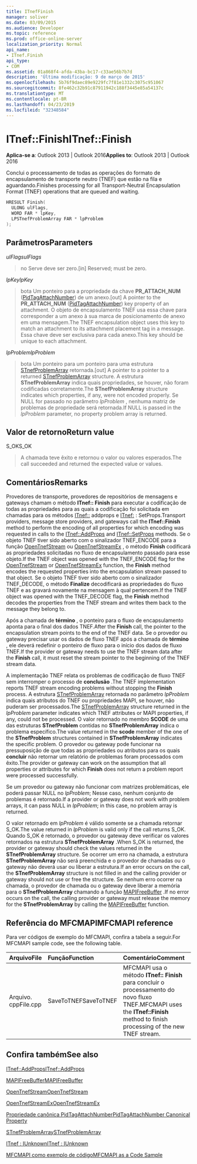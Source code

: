 ```yaml
---
title: ITnefFinish
manager: soliver
ms.date: 03/09/2015
ms.audience: Developer
ms.topic: reference
ms.prod: office-online-server
localization_priority: Normal
api_name:
- ITnef.Finish
api_type:
- COM
ms.assetid: 01a868f4-afda-43ba-bc17-c33ae56b7b7d
description: 'Última modificação: 9 de março de 2015'
ms.openlocfilehash: 5b76f9daec89e9229fc7f81e1332c3075c951067
ms.sourcegitcommit: 8fe462c32b91c87911942c188f3445e85a54137c
ms.translationtype: MT
ms.contentlocale: pt-BR
ms.lasthandoff: 04/23/2019
ms.locfileid: "32348584"
---
```

# <a name="itneffinish"></a><span data-ttu-id="796bd-103">ITnef::Finish</span><span class="sxs-lookup"><span data-stu-id="796bd-103">ITnef::Finish</span></span>

  
  
<span data-ttu-id="796bd-104">**Aplica-se a**: Outlook 2013 | Outlook 2016</span><span class="sxs-lookup"><span data-stu-id="796bd-104">**Applies to**: Outlook 2013 | Outlook 2016</span></span> 
  
<span data-ttu-id="796bd-105">Conclui o processamento de todas as operações do formato de encapsulamento de transporte neutro (TNEF) que estão na fila e aguardando.</span><span class="sxs-lookup"><span data-stu-id="796bd-105">Finishes processing for all Transport-Neutral Encapsulation Format (TNEF) operations that are queued and waiting.</span></span> 
  
```cpp
HRESULT Finish(
  ULONG ulFlags,
  WORD FAR * lpKey,
  LPSTnefProblemArray FAR * lpProblem
);
```

## <a name="parameters"></a><span data-ttu-id="796bd-106">Parâmetros</span><span class="sxs-lookup"><span data-stu-id="796bd-106">Parameters</span></span>

 <span data-ttu-id="796bd-107">_ulFlags_</span><span class="sxs-lookup"><span data-stu-id="796bd-107">_ulFlags_</span></span>
  
> <span data-ttu-id="796bd-108">no Serve deve ser zero.</span><span class="sxs-lookup"><span data-stu-id="796bd-108">[in] Reserved; must be zero.</span></span>
    
 <span data-ttu-id="796bd-109">_lpKey_</span><span class="sxs-lookup"><span data-stu-id="796bd-109">_lpKey_</span></span>
  
> <span data-ttu-id="796bd-110">bota Um ponteiro para a propriedade da chave **PR_ATTACH_NUM** ([PidTagAttachNumber](pidtagattachnumber-canonical-property.md)) de um anexo.</span><span class="sxs-lookup"><span data-stu-id="796bd-110">[out] A pointer to the **PR_ATTACH_NUM** ([PidTagAttachNumber](pidtagattachnumber-canonical-property.md)) key property of an attachment.</span></span> <span data-ttu-id="796bd-111">O objeto de encapsulamento TNEF usa essa chave para corresponder a um anexo à sua marca de posicionamento de anexo em uma mensagem.</span><span class="sxs-lookup"><span data-stu-id="796bd-111">The TNEF encapsulation object uses this key to match an attachment to its attachment placement tag in a message.</span></span> <span data-ttu-id="796bd-112">Essa chave deve ser exclusiva para cada anexo.</span><span class="sxs-lookup"><span data-stu-id="796bd-112">This key should be unique to each attachment.</span></span>
    
 <span data-ttu-id="796bd-113">_lpProblem_</span><span class="sxs-lookup"><span data-stu-id="796bd-113">_lpProblem_</span></span>
  
> <span data-ttu-id="796bd-114">bota Um ponteiro para um ponteiro para uma estrutura [STnefProblemArray](stnefproblemarray.md) retornada.</span><span class="sxs-lookup"><span data-stu-id="796bd-114">[out] A pointer to a pointer to a returned [STnefProblemArray](stnefproblemarray.md) structure.</span></span> <span data-ttu-id="796bd-115">A estrutura **STnefProblemArray** indica quais propriedades, se houver, não foram codificadas corretamente.</span><span class="sxs-lookup"><span data-stu-id="796bd-115">The **STnefProblemArray** structure indicates which properties, if any, were not encoded properly.</span></span> <span data-ttu-id="796bd-116">Se NULL for passado no parâmetro _lpProblem_ , nenhuma matriz de problemas de propriedade será retornada.</span><span class="sxs-lookup"><span data-stu-id="796bd-116">If NULL is passed in the  _lpProblem_ parameter, no property problem array is returned.</span></span> 
    
## <a name="return-value"></a><span data-ttu-id="796bd-117">Valor de retorno</span><span class="sxs-lookup"><span data-stu-id="796bd-117">Return value</span></span>

<span data-ttu-id="796bd-118">S_OK</span><span class="sxs-lookup"><span data-stu-id="796bd-118">S_OK</span></span> 
  
> <span data-ttu-id="796bd-119">A chamada teve êxito e retornou o valor ou valores esperados.</span><span class="sxs-lookup"><span data-stu-id="796bd-119">The call succeeded and returned the expected value or values.</span></span>
    
## <a name="remarks"></a><span data-ttu-id="796bd-120">Comentários</span><span class="sxs-lookup"><span data-stu-id="796bd-120">Remarks</span></span>

<span data-ttu-id="796bd-121">Provedores de transporte, provedores de repositórios de mensagens e gateways chamam o método **ITnef:: Finish** para executar a codificação de todas as propriedades para as quais a codificação foi solicitada em chamadas para os métodos [ITnef::](itnef-addprops.md) addprops e [ITnef:](itnef-setprops.md) : SetProps.</span><span class="sxs-lookup"><span data-stu-id="796bd-121">Transport providers, message store providers, and gateways call the **ITnef::Finish** method to perform the encoding of all properties for which encoding was requested in calls to the [ITnef::AddProps](itnef-addprops.md) and [ITnef::SetProps](itnef-setprops.md) methods.</span></span> <span data-ttu-id="796bd-122">Se o objeto TNEF tiver sido aberto com o sinalizador TNEF_ENCODE para a função [OpenTnefStream](opentnefstream.md) ou [OpenTnefStreamEx](opentnefstreamex.md) , o método **Finish** codificará as propriedades solicitadas no fluxo de encapsulamento passado para esse objeto.</span><span class="sxs-lookup"><span data-stu-id="796bd-122">If the TNEF object was opened with the TNEF_ENCODE flag for the [OpenTnefStream](opentnefstream.md) or [OpenTnefStreamEx](opentnefstreamex.md) function, the **Finish** method encodes the requested properties into the encapsulation stream passed to that object.</span></span> <span data-ttu-id="796bd-123">Se o objeto TNEF tiver sido aberto com o sinalizador TNEF_DECODE, o método **Finalize** decodificará as propriedades do fluxo TNEF e as gravará novamente na mensagem à qual pertencem.</span><span class="sxs-lookup"><span data-stu-id="796bd-123">If the TNEF object was opened with the TNEF_DECODE flag, the **Finish** method decodes the properties from the TNEF stream and writes them back to the message they belong to.</span></span> 
  
<span data-ttu-id="796bd-124">Após a chamada de **término** , o ponteiro para o fluxo de encapsulamento aponta para o final dos dados TNEF.</span><span class="sxs-lookup"><span data-stu-id="796bd-124">After the **Finish** call, the pointer to the encapsulation stream points to the end of the TNEF data.</span></span> <span data-ttu-id="796bd-125">Se o provedor ou gateway precisar usar os dados de fluxo TNEF após a chamada de **término** , ele deverá redefinir o ponteiro de fluxo para o início dos dados de fluxo TNEF.</span><span class="sxs-lookup"><span data-stu-id="796bd-125">If the provider or gateway needs to use the TNEF stream data after the **Finish** call, it must reset the stream pointer to the beginning of the TNEF stream data.</span></span> 
  
<span data-ttu-id="796bd-126">A implementação TNEF relata os problemas de codificação de fluxo TNEF sem interromper o processo de **conclusão** .</span><span class="sxs-lookup"><span data-stu-id="796bd-126">The TNEF implementation reports TNEF stream encoding problems without stopping the **Finish** process.</span></span> <span data-ttu-id="796bd-127">A estrutura [STnefProblemArray](stnefproblemarray.md) retornada no parâmetro _lpProblem_ indica quais atributos do TNEF ou propriedades MAPI, se houver, não puderam ser processados.</span><span class="sxs-lookup"><span data-stu-id="796bd-127">The [STnefProblemArray](stnefproblemarray.md) structure returned in the  _lpProblem_ parameter indicates which TNEF attributes or MAPI properties, if any, could not be processed.</span></span> <span data-ttu-id="796bd-128">O valor retornado no membro **SCODE** de uma das estruturas **STnefProblem** contidas no **STnefProblemArray** indica o problema específico.</span><span class="sxs-lookup"><span data-stu-id="796bd-128">The value returned in the **scode** member of the one of the **STnefProblem** structures contained in **STnefProblemArray** indicates the specific problem.</span></span> <span data-ttu-id="796bd-129">O provedor ou gateway pode funcionar na pressuposição de que todas as propriedades ou atributos para os quais **concluir** não retornar um relatório de problemas foram processados com êxito.</span><span class="sxs-lookup"><span data-stu-id="796bd-129">The provider or gateway can work on the assumption that all properties or attributes for which **Finish** does not return a problem report were processed successfully.</span></span> 
  
<span data-ttu-id="796bd-130">Se um provedor ou gateway não funcionar com matrizes problemáticas, ele poderá passar NULL no _lpProblem_; Nesse caso, nenhum conjunto de problemas é retornado.</span><span class="sxs-lookup"><span data-stu-id="796bd-130">If a provider or gateway does not work with problem arrays, it can pass NULL in  _lpProblem_; in this case, no problem array is returned.</span></span> 
  
<span data-ttu-id="796bd-131">O valor retornado em _lpProblem_ é válido somente se a chamada retornar S_OK.</span><span class="sxs-lookup"><span data-stu-id="796bd-131">The value returned in  _lpProblem_ is valid only if the call returns S_OK.</span></span> <span data-ttu-id="796bd-132">Quando S_OK é retornado, o provedor ou gateway deve verificar os valores retornados na estrutura **STnefProblemArray** .</span><span class="sxs-lookup"><span data-stu-id="796bd-132">When S_OK is returned, the provider or gateway should check the values returned in the **STnefProblemArray** structure.</span></span> <span data-ttu-id="796bd-133">Se ocorrer um erro na chamada, a estrutura **STnefProblemArray** não será preenchida e o provedor de chamadas ou o gateway não deverá usar ou liberar a estrutura.</span><span class="sxs-lookup"><span data-stu-id="796bd-133">If an error occurs on the call, the **STnefProblemArray** structure is not filled in and the calling provider or gateway should not use or free the structure.</span></span> <span data-ttu-id="796bd-134">Se nenhum erro ocorrer na chamada, o provedor de chamada ou o gateway deve liberar a memória para o **STnefProblemArray** chamando a função [MAPIFreeBuffer](mapifreebuffer.md) .</span><span class="sxs-lookup"><span data-stu-id="796bd-134">If no error occurs on the call, the calling provider or gateway must release the memory for the **STnefProblemArray** by calling the [MAPIFreeBuffer](mapifreebuffer.md) function.</span></span> 
  
## <a name="mfcmapi-reference"></a><span data-ttu-id="796bd-135">Referência do MFCMAPI</span><span class="sxs-lookup"><span data-stu-id="796bd-135">MFCMAPI reference</span></span>

<span data-ttu-id="796bd-136">Para ver códigos de exemplo do MFCMAPI, confira a tabela a seguir.</span><span class="sxs-lookup"><span data-stu-id="796bd-136">For MFCMAPI sample code, see the following table.</span></span>
  
|<span data-ttu-id="796bd-137">**Arquivo**</span><span class="sxs-lookup"><span data-stu-id="796bd-137">**File**</span></span>|<span data-ttu-id="796bd-138">**Função**</span><span class="sxs-lookup"><span data-stu-id="796bd-138">**Function**</span></span>|<span data-ttu-id="796bd-139">**Comentário**</span><span class="sxs-lookup"><span data-stu-id="796bd-139">**Comment**</span></span>|
|:-----|:-----|:-----|
|<span data-ttu-id="796bd-140">Arquivo. cpp</span><span class="sxs-lookup"><span data-stu-id="796bd-140">File.cpp</span></span>  <br/> |<span data-ttu-id="796bd-141">SaveToTNEF</span><span class="sxs-lookup"><span data-stu-id="796bd-141">SaveToTNEF</span></span>  <br/> |<span data-ttu-id="796bd-142">MFCMAPI usa o método **ITnef:: Finish** para concluir o processamento do novo fluxo TNEF.</span><span class="sxs-lookup"><span data-stu-id="796bd-142">MFCMAPI uses the **ITnef::Finish** method to finish processing of the new TNEF stream.</span></span>  <br/> |
   
## <a name="see-also"></a><span data-ttu-id="796bd-143">Confira também</span><span class="sxs-lookup"><span data-stu-id="796bd-143">See also</span></span>



[<span data-ttu-id="796bd-144">ITnef::AddProps</span><span class="sxs-lookup"><span data-stu-id="796bd-144">ITnef::AddProps</span></span>](itnef-addprops.md)
  
[<span data-ttu-id="796bd-145">MAPIFreeBuffer</span><span class="sxs-lookup"><span data-stu-id="796bd-145">MAPIFreeBuffer</span></span>](mapifreebuffer.md)
  
[<span data-ttu-id="796bd-146">OpenTnefStream</span><span class="sxs-lookup"><span data-stu-id="796bd-146">OpenTnefStream</span></span>](opentnefstream.md)
  
[<span data-ttu-id="796bd-147">OpenTnefStreamEx</span><span class="sxs-lookup"><span data-stu-id="796bd-147">OpenTnefStreamEx</span></span>](opentnefstreamex.md)
  
[<span data-ttu-id="796bd-148">Propriedade canônica PidTagAttachNumber</span><span class="sxs-lookup"><span data-stu-id="796bd-148">PidTagAttachNumber Canonical Property</span></span>](pidtagattachnumber-canonical-property.md)
  
[<span data-ttu-id="796bd-149">STnefProblemArray</span><span class="sxs-lookup"><span data-stu-id="796bd-149">STnefProblemArray</span></span>](stnefproblemarray.md)
  
[<span data-ttu-id="796bd-150">ITnef : IUnknown</span><span class="sxs-lookup"><span data-stu-id="796bd-150">ITnef : IUnknown</span></span>](itnefiunknown.md)


[<span data-ttu-id="796bd-151">MFCMAPI como exemplo de código</span><span class="sxs-lookup"><span data-stu-id="796bd-151">MFCMAPI as a Code Sample</span></span>](mfcmapi-as-a-code-sample.md)

